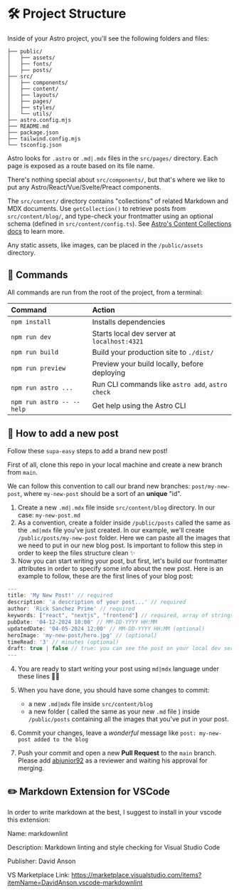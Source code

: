 # 🛠️ Project Structure

Inside of your Astro project, you'll see the following folders and files:

```text
├── public/
│   ├── assets/
│   ├── fonts/
│   ├── posts/
├── src/
│   ├── components/
│   ├── content/
│   ├── layouts/
│   ├── pages/
│   ├── styles/
│   └── utils/
├── astro.config.mjs
├── README.md
├── package.json
├── tailwind.config.mjs
└── tsconfig.json
```

Astro looks for `.astro` or `.md|.mdx` files in the `src/pages/` directory. Each page is exposed as a route based on its file name.

There's nothing special about `src/components/`, but that's where we like to put any Astro/React/Vue/Svelte/Preact components.

The `src/content/` directory contains "collections" of related Markdown and MDX documents. Use `getCollection()` to retrieve posts from `src/content/blog/`, and type-check your frontmatter using an optional schema (defined in `src/content/config.ts`). See [Astro's Content Collections docs](https://docs.astro.build/en/guides/content-collections/) to learn more.

Any static assets, like images, can be placed in the `/public/assets` directory.

## 🧞 Commands

All commands are run from the root of the project, from a terminal:

| Command                   | Action                                           |
| :------------------------ | :----------------------------------------------- |
| `npm install`             | Installs dependencies                            |
| `npm run dev`             | Starts local dev server at `localhost:4321`      |
| `npm run build`           | Build your production site to `./dist/`          |
| `npm run preview`         | Preview your build locally, before deploying     |
| `npm run astro ...`       | Run CLI commands like `astro add`, `astro check` |
| `npm run astro -- --help` | Get help using the Astro CLI                     |

## 🚀 How to add a new post

Follow these `supa-easy` steps to add a brand new post!

First of all, clone this repo in your local machine and create a new branch from `main`.

We can follow this convention to call our brand new branches: `post/my-new-post`, where `my-new-post` should be a sort of an **unique** "id".

1. Create a new `.md|.mdx` file inside `src/content/blog` directory. In our case: `my-new-post.md`
2. As a convention, create a folder inside `/public/posts` called the same as the `.md|mdx` file you've just created. In our example, we'll create `/public/posts/my-new-post` folder. Here we can paste all the images that we need to put in our new blog post. Is important to follow this step in order to keep the files structure clean ✨
3. Now you can start writing your post, but first, let's build our frontmatter attributes in order to specify some info about the new post. Here is an example to follow, these are the first lines of your blog post:

```js
---
title: 'My New Post!' // required
description: 'a description of your post...' // required
author: 'Rick Sanchez Prime' // required
keywords: ["react", "nextjs", "frontend"] // required, array of strings
pubDate: '04-12-2024 10:00' // MM-DD-YYYY HH:MM
updatedDate: '04-05-2024 12:00' // MM-DD-YYYY HH:MM (optional)
heroImage: 'my-new-post/hero.jpg' // (optional)
timeRead: '3' // minutes (optional)
draft: true | false // true: you can see the post on your local dev server, not in PROD (optional, false by default)
---
```

4. You are ready to start writing your post using `md|mdx` language under these lines 🤙🏻
5. When you have done, you should have some changes to commit:

    - a new `.md|mdx` file inside `src/content/blog`
    - a new folder ( called the same as your new `.md` file ) inside `/public/posts` containing all the images that you've put in your post.

6. Commit your changes, leave a *wonderful* message like `post: my-new-post added to the blog`
7. Push your commit and open a new **Pull Request** to the `main` branch. Please add [abjunior92](https://github.com/abjunior92) as a reviewer and waiting his approval for merging.

## ✏️ Markdown Extension for VSCode

In order to write markdown at the best, I suggest to install in your vscode this extension:

Name: markdownlint

Description: Markdown linting and style checking for Visual Studio Code

Publisher: David Anson

VS Marketplace Link: <https://marketplace.visualstudio.com/items?itemName=DavidAnson.vscode-markdownlint>
